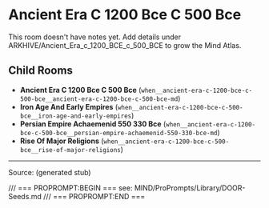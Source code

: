 # Ancient Era C 1200 Bce C 500 Bce

This room doesn't have notes yet. Add details under ARKHIVE/Ancient_Era_c_1200_BCE_c_500_BCE to grow the Mind Atlas.

## Child Rooms
- **Ancient Era C 1200 Bce C 500 Bce** (`when__ancient-era-c-1200-bce-c-500-bce__ancient-era-c-1200-bce-c-500-bce-md`)
- **Iron Age And Early Empires** (`when__ancient-era-c-1200-bce-c-500-bce__iron-age-and-early-empires`)
- **Persian Empire Achaemenid 550 330 Bce** (`when__ancient-era-c-1200-bce-c-500-bce__persian-empire-achaemenid-550-330-bce-md`)
- **Rise Of Major Religions** (`when__ancient-era-c-1200-bce-c-500-bce__rise-of-major-religions`)

---
Source: (generated stub)

/// === PROPROMPT:BEGIN ===
see: MIND/ProPrompts/Library/DOOR-Seeds.md
/// === PROPROMPT:END ===
